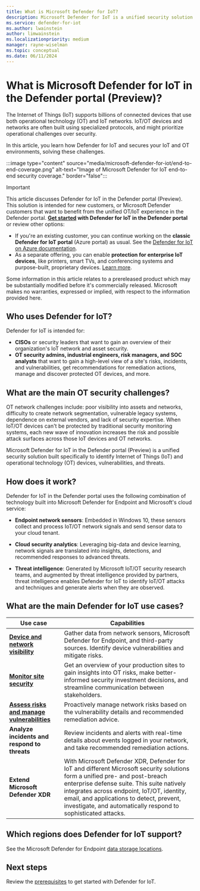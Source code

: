 ```yaml
---
title: What is Microsoft Defender for IoT?
description: Microsoft Defender for IoT is a unified security solution built specifically to identify IoT and OT devices, vulnerabilities, and threats.
ms.service: defender-for-iot
ms.author: lwainstein
author: limwainstein
ms.localizationpriority: medium
manager: rayne-wiselman
ms.topic: conceptual
ms.date: 06/11/2024
---
```


# What is Microsoft Defender for IoT in the Defender portal (Preview)?

The Internet of Things (IoT) supports billions of connected devices that use both operational technology (OT) and IoT networks. IoT/OT devices and networks are often built using specialized protocols, and might prioritize operational challenges over security.

In this article, you learn how Defender for IoT and secures your IoT and OT environments, solving these challenges.

:::image type="content" source="media/microsoft-defender-for-iot/end-to-end-coverage.png" alt-text="Image of Microsoft Defender for IoT end-to-end security coverage." border="false":::

> [!IMPORTANT]
> 
> This article discusses Defender for IoT in the Defender portal (Preview). This solution is intended for new customers, or Microsoft Defender customers that want to benefit from the unified OT/IoT experience in the Defender portal. **[Get started](get-started.md) with Defender for IoT in the Defender portal** or review other options:
>
> - If you're an existing customer, you can continue working on the **classic Defender for IoT portal** (Azure portal) as usual. See the [Defender for IoT on Azure documentation](/azure/defender-for-iot/organizations/overview).
> - As a separate offering, you can enable **protection for enterprise IoT devices**, like printers, smart TVs, and conferencing systems and purpose-built, proprietary devices. [Learn more](/azure/defender-for-iot/organizations/eiot-sensor).
>
> Some information in this article relates to a prereleased product which may be substantially modified before it's commercially released. Microsoft makes no warranties, expressed or implied, with respect to the information provided here.

## Who uses Defender for IoT?

Defender for IoT is intended for:

- **CISOs** or security leaders that want to gain an overview of their organization's IoT network and asset security.
- **OT security admins, industrial engineers, risk managers, and SOC analysts​** that want to gain a high-level view of a site's risks, incidents, and vulnerabilities, get recommendations for remediation actions, manage and discover protected OT devices, and more.

## What are the main OT security challenges?

OT network challenges include: poor visibility into assets and networks, difficulty to create network segmentation, vulnerable legacy systems, dependence on external vendors, and lack of security expertise. When IoT/OT devices can't be protected by traditional security monitoring systems, each new wave of innovation increases the risk and possible attack surfaces across those IoT devices and OT networks.

Microsoft Defender for IoT in the Defender portal (Preview) is a unified security solution built specifically to identify Internet of Things (IoT) and operational technology (OT) devices, vulnerabilities, and threats.

## How does it work?

Defender for IoT in the Defender portal uses the following combination of technology built into Microsoft Defender for Endpoint and Microsoft's cloud service:

- **Endpoint network sensors**: Embedded in Windows 10, these sensors collect and process IoT/OT network signals and send sensor data to your cloud tenant.

- **Cloud security analytics**: Leveraging big-data and device learning, network signals are translated into insights, detections, and recommended responses to advanced threats.

- **Threat intelligence**: Generated by Microsoft IoT/OT security research teams, and augmented by threat intelligence provided by partners, threat intelligence enables Defender for IoT to identify IoT/OT attacks and techniques and generate alerts when they are observed.

## What are the main Defender for IoT use cases?

|Use case  |Capabilities  |
|---------|---------|
|**[Device and network visibility](manage-devices-inventory.md)**     |Gather data from network sensors, Microsoft Defender for Endpoint, and third-party sources. Identify device vulnerabilities and mitigate risks. |
|**[Monitor site security](site-security-overview.md)** |Get an overview of your production sites to gain insights into OT risks, make better-informed security investment decisions​, and streamline communication between stakeholders. |
|**[Assess risks and manage vulnerabilities](discover-vulnerabilities.md)**     |Proactively manage network risks based on the vulnerability details and recommended remediation advice.         |
|**Analyze incidents and respond to threats**     |Review incidents and alerts with real-time details about events logged in your network, and take recommended remediation actions.         |         |
|**Extend Microsoft Defender XDR**     |With Microsoft Defender XDR, Defender for IoT and different Microsoft security solutions form a unified pre- and post-breach enterprise defense suite. This suite natively integrates across endpoint, IoT/OT, identity, email, and applications to detect, prevent, investigate, and automatically respond to sophisticated attacks.         |

## Which regions does Defender for IoT support?

See the Microsoft Defender for Endpoint [data storage locations](../defender-endpoint/data-storage-privacy.md#data-storage-location).

## Next steps

Review the [prerequisites](prerequisites.md) to get started with Defender for IoT.
